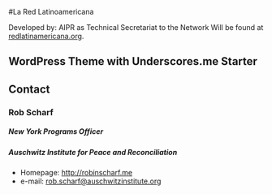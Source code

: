 #La Red Latinoamericana 

Developed by: AIPR as Technical Secretariat to the Network 
Will be found at [redlatinamericana.org](http://redlatinoamericana.org).

## WordPress Theme with Underscores.me Starter


## Contact
### Rob Scharf
##### New York Programs Officer 
##### Auschwitz Institute for Peace and Reconciliation
* Homepage: http://robinscharf.me
* e-mail: rob.scharf@auschwitzinstitute.org
